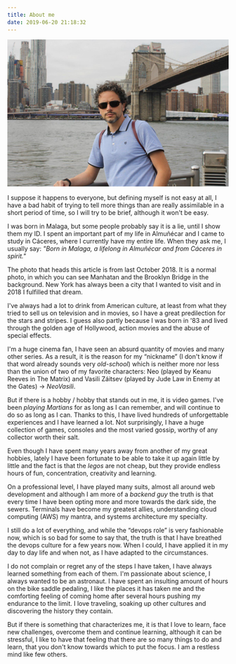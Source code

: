 ```yaml
---
title: About me
date: 2019-06-20 21:18:32
---
```

![In Brooklyn, overlooking to Manhatan](../images/about-me.jpg "Just me")

I suppose it happens to everyone, but defining myself is not easy at all, I have a bad habit of trying to tell more things than are really assimilable in a short period of time, so I will try to be brief, although it won't be easy.

I was born in Malaga, but some people probably say it is a lie, until I show them my ID. I spent an important part of my life in Almuñécar and I came to study in Cáceres, where I currently have my entire life. When they ask me, I usually say: _"Born in Malaga, a lifelong in Almuñécar and from Cáceres in spirit."_

The photo that heads this article is from last October 2018. It is a normal photo, in which you can see Manhatan and the Brooklyn Bridge in the background. New York has always been a city that I wanted to visit and in 2018 I fulfilled that dream.

I've always had a lot to drink from American culture, at least from what they tried to sell us on television and in movies, so I have a great predilection for the stars and stripes. I guess also partly because I was born in '83 and lived through the golden age of Hollywood, action movies and the abuse of special effects.

I'm a huge cinema fan, I have seen an absurd quantity of movies and many other series. As a result, it is the reason for my “nickname” (I don't know if that word already sounds very _old-school_) which is neither more nor less than the union of two of my favorite characters: Neo (played by Keanu Reeves in The Matrix) and Vasili Záitsev (played by Jude Law in Enemy at the Gates) -> _NeoVasili_.

But if there is a hobby / hobby that stands out in me, it is video games. I've been _playing Martians_ for as long as I can remember, and will continue to do so as long as I can. Thanks to this, I have lived hundreds of unforgettable experiences and I have learned a lot. Not surprisingly, I have a huge collection of games, consoles and the most varied gossip, worthy of any collector worth their salt.

Even though I have spent many years away from another of my great hobbies, lately I have been fortunate to be able to take it up again little by little and the fact is that the _legos_ are not cheap, but they provide endless hours of fun, concentration, creativity and learning.

On a professional level, I have played many suits, almost all around web development and although I am more of a _backend guy_ the truth is that every time I have been opting more and more towards the dark side, the sewers. Terminals have become my greatest allies, understanding cloud computing (AWS) my mantra, and systems architecture my specialty.

I still do a lot of everything, and while the “devops role” is very fashionable now, which is so bad for some to say that, the truth is that I have breathed the devops culture for a few years now. When I could, I have applied it in my day to day life and when not, as I have adapted to the circumstances.

I do not complain or regret any of the steps I have taken, I have always learned something from each of them. I'm passionate about science, I always wanted to be an astronaut. I have spent an insulting amount of hours on the bike saddle pedaling, I like the places it has taken me and the comforting feeling of coming home after several hours pushing my endurance to the limit. I love traveling, soaking up other cultures and discovering the history they contain.

But if there is something that characterizes me, it is that I love to learn, face new challenges, overcome them and continue learning, although it can be stressful, I like to have that feeling that there are so many things to do and learn, that you don't know towards which to put the focus. I am a restless mind like few others.
